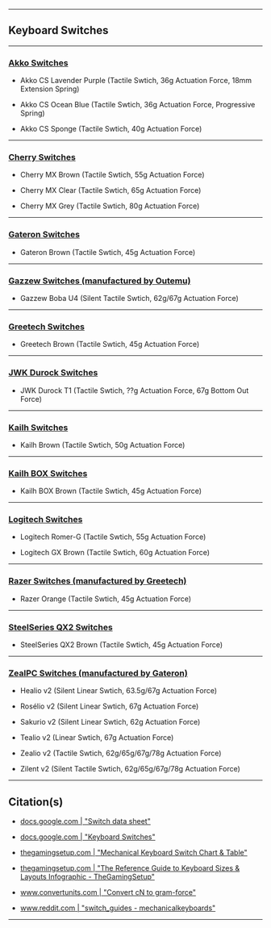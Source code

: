 
***

## Keyboard Switches

***

### [Akko Switches](https://en.akkogear.com/store/switch/)

- Akko CS Lavender Purple (Tactile Swtich, 36g Actuation Force, 18mm Extension Spring)

- Akko CS Ocean Blue (Tactile Swtich, 36g Actuation Force, Progressive Spring)

- Akko CS Sponge (Tactile Swtich, 40g Actuation Force)

***

### [Cherry Switches](https://www.cherrymx.de/en/mx-original/mx-brown.html)

- Cherry MX Brown (Tactile Swtich, 55g Actuation Force)

- Cherry MX Clear (Tactile Swtich, 65g Actuation Force)

- Cherry MX Grey (Tactile Swtich, 80g Actuation Force)

***

### [Gateron Switches](https://novelkeys.xyz/products/gateron-switches)

- Gateron Brown (Tactile Swtich, 45g Actuation Force)

***

### [Gazzew Switches (manufactured by Outemu)](https://www.rgbkb.net/products/rgb-silent-tactile-switch)

- Gazzew Boba U4 (Silent Tactile Swtich, 62g/67g Actuation Force)

***

### [Greetech Switches](https://novelkeys.xyz/products/greetech-switches)

- Greetech Brown (Tactile Swtich, 45g Actuation Force)

***

### [JWK Durock Switches](https://divinikey.com/collections/jwk-durock-switches)

- JWK Durock T1 (Tactile Swtich, ??g Actuation Force, 67g Bottom Out Force)

***

### [Kailh Switches](https://novelkeys.xyz/products/kailh-switches)

- Kailh Brown (Tactile Swtich, 50g Actuation Force)

***

### [Kailh BOX Switches](https://novelkeys.xyz/products/kailh-box-switches)

- Kailh BOX Brown (Tactile Swtich, 45g Actuation Force)

***

### [Logitech Switches](https://www.logitechg.com/en-us/innovation/mechanical-switches.html)

- Logitech Romer-G (Tactile Swtich, 55g Actuation Force)

- Logitech GX Brown (Tactile Swtich, 60g Actuation Force)

***

### [Razer Switches (manufactured by Greetech)](https://www.razer.com/razer-mechanical-switches)

- Razer Orange (Tactile Swtich, 45g Actuation Force)

***

### [SteelSeries QX2 Switches](https://www.tomshardware.com/news/steelseries-apex-m750-mechanical-keyboard-qx2-switches,35233.html)

- SteelSeries QX2 Brown (Tactile Swtich, 45g Actuation Force)

***

### [ZealPC Switches (manufactured by Gateron)](https://zealpc.net/products/zilent)

- Healio v2 (Silent Linear Swtich, 63.5g/67g Actuation Force)

- Rosélio v2 (Silent Linear Swtich, 67g Actuation Force)

- Sakurio v2 (Silent Linear Swtich, 62g Actuation Force)

- Tealio v2 (Linear Swtich, 67g Actuation Force)

- Zealio v2 (Tactile Swtich, 62g/65g/67g/78g Actuation Force)

- Zilent v2 (Silent Tactile Swtich, 62g/65g/67g/78g Actuation Force)

***

## Citation(s)

- [docs.google.com  |  "Switch data sheet"](https://docs.google.com/spreadsheets/d/1_h6m9-uVLrGwdeIYT7fiMwCVT5jNkijPGHPK2jfhiRI/edit#gid=0)

- [docs.google.com  |  "Keyboard Switches"](https://docs.google.com/spreadsheets/d/161QQynxAtsbUrHK81T7RnCztNaHFYbJXSrnz8kuApJo/edit#gid=0)

- [thegamingsetup.com  |  "Mechanical Keyboard Switch Chart & Table"](https://thegamingsetup.com/gaming-keyboard/buying-guides/keyboard-switch-chart-table)

- [thegamingsetup.com  |  "The Reference Guide to Keyboard Sizes & Layouts Infographic - TheGamingSetup"](https://thegamingsetup.com/gaming-keyboard/buying-guides/keyboard-sizes)

- [www.convertunits.com  |  "Convert cN to gram-force"](https://www.convertunits.com/from/cN/to/gram-force)

- [www.reddit.com  |  "switch_guides - mechanicalkeyboards"](https://www.reddit.com/r/mechanicalkeyboards/wiki/switch_guides/#wiki_keyboard_switch_guides)

***